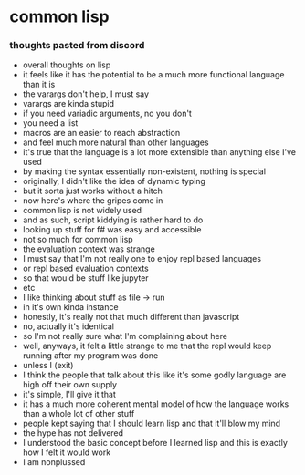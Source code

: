 # common lisp

### thoughts pasted from discord

- overall thoughts on lisp
- it feels like it has the potential to be a much more functional language than it is
- the varargs don't help, I must say
- varargs are kinda stupid
- if you need variadic arguments, no you don't
- you need a list
- macros are an easier to reach abstraction
- and feel much more natural than other languages
- it's true that the language is a lot more extensible than anything else I've used
- by making the syntax essentially non-existent, nothing is special
- originally, I didn't like the idea of dynamic typing
- but it sorta just works without a hitch
- now here's where the gripes come in
- common lisp is not widely used
- and as such, script kiddying is rather hard to do
- looking up stuff for f# was easy and accessible
- not so much for common lisp
- the evaluation context was strange
- I must say that I'm not really one to enjoy repl based languages
- or repl based evaluation contexts
- so that would be stuff like jupyter
- etc
- I like thinking about stuff as file -> run
- in it's own kinda instance
- honestly, it's really not that much different than javascript
- no, actually it's identical
- so I'm not really sure what I'm complaining about here
- well, anyways, it felt a little strange to me that the repl would keep running after my program was done
- unless I (exit)
- I think the people that talk about this like it's some godly language are high off their own supply
- it's simple, I'll give it that
- it has a much more coherent mental model of how the language works than a whole lot of other stuff
- people kept saying that I should learn lisp and that it'll blow my mind
- the hype has not delivered
- I understood the basic concept before I learned lisp and this is exactly how I felt it would work
- I am nonplussed
